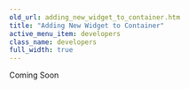 ```yaml
---
old_url: adding_new_widget_to_container.htm
title: "Adding New Widget to Container"
active_menu_item: developers
class_name: developers
full_width: true
---
```



Coming Soon
